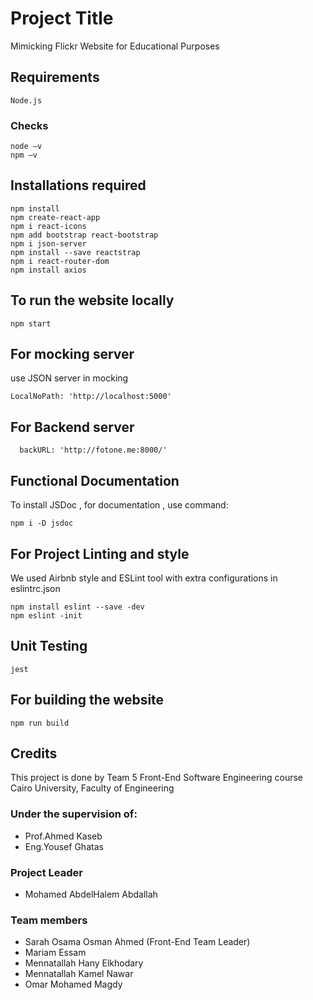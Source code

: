 # Project Title
 Mimicking Flickr Website for Educational Purposes

## Requirements 
 ```
 Node.js
 ```

### Checks
 ```
 node –v
 npm –v
 ```

## Installations required 
 ```
 npm install
 npm create-react-app
 npm i react-icons
 npm add bootstrap react-bootstrap
 npm i json-server
 npm install --save reactstrap
 npm i react-router-dom
 npm install axios
 ```

## To run the website locally
 ``` 
 npm start
 
 ```

## For mocking server
use JSON server in mocking
 ```
 LocalNoPath: 'http://localhost:5000'
 ```

## For Backend server
 ```
   backURL: 'http://fotone.me:8000/'
 ```

## Functional Documentation 
 To install JSDoc , for documentation , use command:
 ```
 npm i -D jsdoc
 ```

## For Project Linting and style
 We used Airbnb style and ESLint tool with extra configurations in eslintrc.json
 ```
 npm install eslint --save -dev
 npm eslint -init
 ```

## Unit Testing 
 ```
 jest 
 ```

## For building the website

 ```
 npm run build
 ```

## Credits 
 This project is done by Team 5 Front-End Software Engineering course Cairo University, Faculty of Engineering 
### Under the supervision of:
* Prof.Ahmed Kaseb
* Eng.Yousef Ghatas
### Project Leader
* Mohamed AbdelHalem Abdallah
### Team members 
* Sarah Osama Osman Ahmed  (Front-End Team Leader)
* Mariam Essam
* Mennatallah Hany Elkhodary
* Mennatallah Kamel Nawar
* Omar Mohamed Magdy